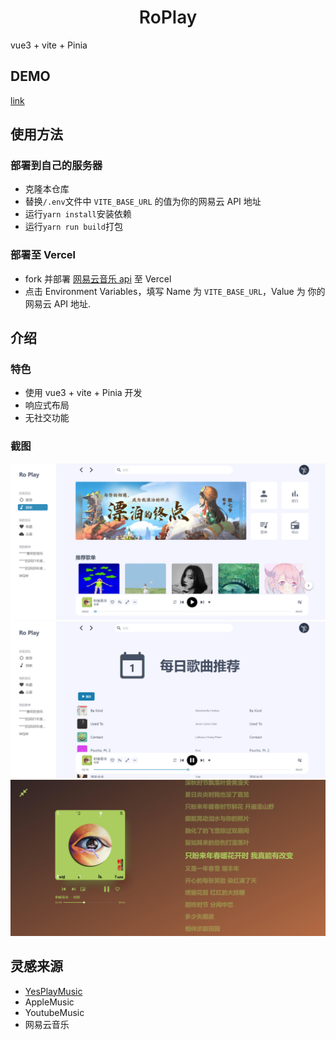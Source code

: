 <h1 align="center" style="font-weight:600;">RoPlay</h1>

vue3 + vite + Pinia

## DEMO

[link](https://ro-play-vue3-69xxynv91-wskkku.vercel.app/#/)

<!-- ## 更新日志 -->

<!-- [更新日志](./docs/changLog.md) -->

## 使用方法

### 部署到自己的服务器

- 克隆本仓库
- 替换`/.env`文件中 `VITE_BASE_URL` 的值为你的网易云 API 地址
- 运行`yarn install`安装依赖
- 运行`yarn run build`打包

### 部署至 Vercel

- fork 并部署 [网易云音乐 api](https://github.com/Binaryify/NeteaseCloudMusicApi) 至 Vercel
- 点击 Environment Variables，填写 Name 为 `VITE_BASE_URL`，Value 为 你的网易云 API 地址.

## 介绍

### 特色

- 使用 vue3 + vite + Pinia 开发
- 响应式布局
- 无社交功能

### 截图

![首页](./images/explore.png)
![歌曲列表](./images/songlist.png)
![歌词](./images/lyric.png)

## 灵感来源

- [YesPlayMusic](https://github.com/qier222/YesPlayMusic)
- AppleMusic
- YoutubeMusic
- 网易云音乐
